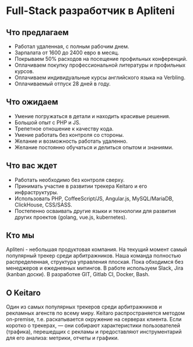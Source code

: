 # Full-Stack разработчик в Apliteni

## Что предлагаем
* Работал удаленная, с полным рабочим днем.
* Зарпалата от 1600 до 2400 евро в месяц.
* Покрываем 50% расходов на посещение профильных конференций.
* Оплачиваем покупку профессиональной литературы и профильных курсов.
* Оплачиваем индивидуальные курсы английского языка на Verbling.
* Оплачиваемый отпуск 28 дней в году.

## Что ожидаем 
* Умение погружаться в детали и находить красивые решения.
* Большой опыт с PHP и JS.
* Трепетное отношение к качеству кода.
* Умение работать без контроля со стороны.
* Желание и возможность работать удаленно.
* Желание постоянно обучаться и делиться опытом и знаниями.


## Что вас ждет
* Работать необходимо без контроля сверху.
* Принимать участие в развитии трекера Keitaro и его инфраструктуры.
* Использовать PHP, CoffeeScript/JS, Angular.js, MySQL/MariaDB, ClickHouse, CSS/SASS.
* Постепенно осваивать другие языки и технологии для развития других проектов (golang, vue.js, kubernetes).

## Кто мы

Apliteni - небольшая продуктовая компания. На текущий момент самый популярный трекер среди арбитражников. Наша команда полностью распределенная, структура управления плоская. Пока обходимся без менеджеров и ежедневных митингов. В работе используем Slack, Jira (kanban доски). В разработке GIT, Gitlab CI, Docker, Bash. 

## О Keitaro

Один из самых популярных трекеров среди арбитражников и рекламных агенств по всему миру. Keitaro распространяется методом on-premise, т.е. раскатывается окружение на серверах клиента. Если коротко о трекерах, — они собирают характеристики пользователей (трафика), перешедщих с рекламы и предоставляют инструментарий для его анализа: метрики, отчеты и графики. 
